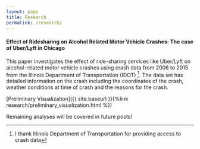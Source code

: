 ```yaml
---
layout: page
title: Research
permalink: /research/
---
```


#### Effect of Ridesharing on Alcohol Related Motor Vehicle Crashes: The case of Uber/Lyft in Chicago

This paper investigates the effect of ride-sharing services like Uber/Lyft on alcohol-related motor vehicle crashes using crash data from 2006 to 2015 from the Illinois Department of Transportation (IDOT) [^1]. The data set has detailed information on the crash including the coordinates of the crash, weather conditions at time of crash and the reasons for the crash. 

[^1]: I thank Illinois Department of Transportation for providing access to crash data

[Preliminary Visualization]({{ site.baseurl }}{%link research/preliminary_visualization.html %})  
 
Remaining analyses will be covered in future posts! 
